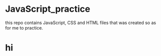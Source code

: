 # JavaScript_practice

this repo contains JavaScript, CSS and HTML files that was created so as for me to practice.

# hi
